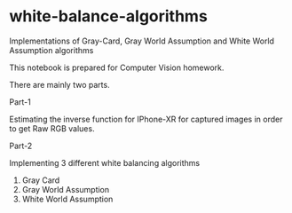 # white-balance-algorithms
Implementations of Gray-Card, Gray World Assumption and White World Assumption algorithms

This notebook is prepared for Computer Vision homework.

There are mainly two parts.

Part-1

Estimating the inverse function for IPhone-XR for captured images in order to get Raw RGB values.

Part-2

Implementing 3 different white balancing algorithms

1. Gray Card
2. Gray World Assumption
3. White World Assumption
